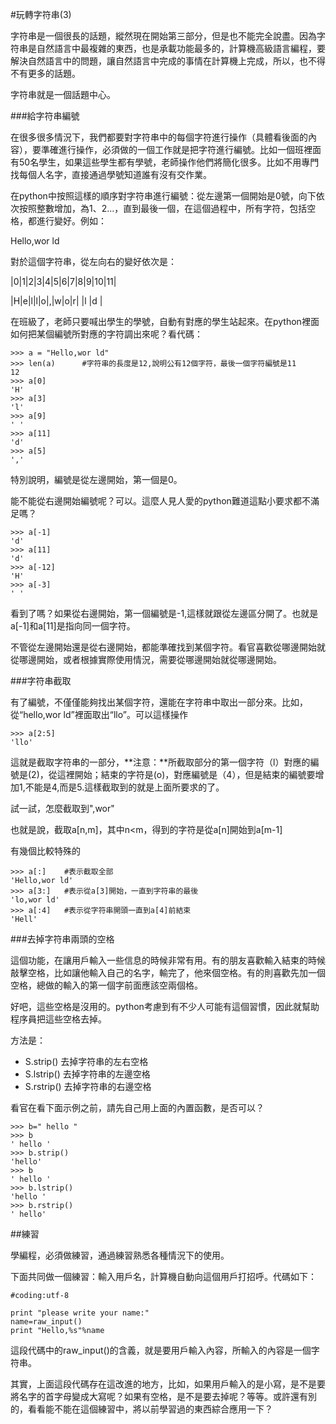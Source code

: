 #玩轉字符串(3)

字符串是一個很長的話題，縱然現在開始第三部分，但是也不能完全說盡。因為字符串是自然語言中最複雜的東西，也是承載功能最多的，計算機高級語言編程，要解決自然語言中的問題，讓自然語言中完成的事情在計算機上完成，所以，也不得不有更多的話題。

字符串就是一個話題中心。

###給字符串編號

在很多很多情況下，我們都要對字符串中的每個字符進行操作（具體看後面的內容），要準確進行操作，必須做的一個工作就是把字符進行編號。比如一個班裡面有50名學生，如果這些學生都有學號，老師操作他們將簡化很多。比如不用專門找每個人名字，直接通過學號知道誰有沒有交作業。

在python中按照這樣的順序對字符串進行編號：從左邊第一個開始是0號，向下依次按照整數增加，為1、2...，直到最後一個，在這個過程中，所有字符，包括空格，都進行變好。例如：

Hello,wor ld

對於這個字符串，從左向右的變好依次是：

|0|1|2|3|4|5|6|7|8|9|10|11|

|H|e|l|l|o|,|w|o|r| |l |d |

在班級了，老師只要喊出學生的學號，自動有對應的學生站起來。在python裡面如何把某個編號所對應的字符調出來呢？看代碼：

    >>> a = "Hello,wor ld"
    >>> len(a)      #字符串的長度是12,說明公有12個字符，最後一個字符編號是11
    12
    >>> a[0]
    'H'
    >>> a[3]
    'l'
    >>> a[9]
    ' '
    >>> a[11]
    'd'
    >>> a[5]
    ','

特別說明，編號是從左邊開始，第一個是0。

能不能從右邊開始編號呢？可以。這麼人見人愛的python難道這點小要求都不滿足嗎？

    >>> a[-1]
    'd'
    >>> a[11]
    'd'
    >>> a[-12]
    'H'
    >>> a[-3]
    ' '

看到了嗎？如果從右邊開始，第一個編號是-1,這樣就跟從左邊區分開了。也就是a[-1]和a[11]是指向同一個字符。

不管從左邊開始還是從右邊開始，都能準確找到某個字符。看官喜歡從哪邊開始就從哪邊開始，或者根據實際使用情況，需要從哪邊開始就從哪邊開始。

###字符串截取

有了編號，不僅僅能夠找出某個字符，還能在字符串中取出一部分來。比如，從“hello,wor ld”裡面取出“llo”。可以這樣操作

    >>> a[2:5]
    'llo'

這就是截取字符串的一部分，**注意：**所截取部分的第一個字符（l）對應的編號是(2)，從這裡開始；結束的字符是(o)，對應編號是（4），但是結束的編號要增加1,不能是4,而是5.這樣截取到的就是上面所要求的了。

試一試，怎麼截取到",wor"

也就是說，截取a[n,m]，其中n<m，得到的字符是從a[n]開始到a[m-1]

有幾個比較特殊的

    >>> a[:]    #表示截取全部
    'Hello,wor ld'
    >>> a[3:]   #表示從a[3]開始，一直到字符串的最後
    'lo,wor ld'
    >>> a[:4]   #表示從字符串開頭一直到a[4]前結束
    'Hell'

###去掉字符串兩頭的空格

這個功能，在讓用戶輸入一些信息的時候非常有用。有的朋友喜歡輸入結束的時候敲擊空格，比如讓他輸入自己的名字，輸完了，他來個空格。有的則喜歡先加一個空格，總做的輸入的第一個字前面應該空兩個格。

好吧，這些空格是沒用的。python考慮到有不少人可能有這個習慣，因此就幫助程序員把這些空格去掉。

方法是：

- S.strip()     去掉字符串的左右空格
- S.lstrip()    去掉字符串的左邊空格
- S.rstrip()    去掉字符串的右邊空格

看官在看下面示例之前，請先自己用上面的內置函數，是否可以？

    >>> b=" hello "
    >>> b
    ' hello '
    >>> b.strip()
    'hello'
    >>> b
    ' hello '
    >>> b.lstrip()
    'hello '
    >>> b.rstrip()
    ' hello'

##練習

學編程，必須做練習，通過練習熟悉各種情況下的使用。

下面共同做一個練習：輸入用戶名，計算機自動向這個用戶打招呼。代碼如下：

    #coding:utf-8

    print "please write your name:"
    name=raw_input()
    print "Hello,%s"%name

這段代碼中的raw_input()的含義，就是要用戶輸入內容，所輸入的內容是一個字符串。

其實，上面這段代碼存在這改進的地方，比如，如果用戶輸入的是小寫，是不是要將名字的首字母變成大寫呢？如果有空格，是不是要去掉呢？等等。或許還有別的，看看能不能在這個練習中，將以前學習過的東西綜合應用一下？
